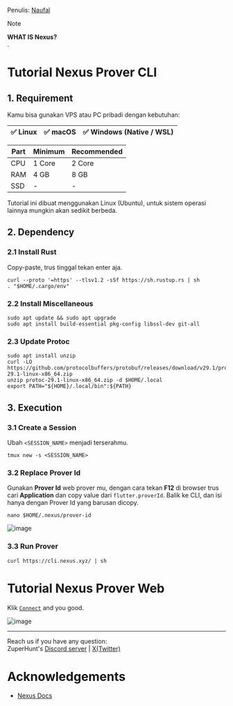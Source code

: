 Penulis: [Naufal](https://x.com/0xfal)

> [!NOTE]
> **WHAT IS Nexus?**\
> .

# Tutorial Nexus Prover CLI

## 1. Requirement

Kamu bisa gunakan VPS atau PC pribadi dengan kebutuhan:

| ✅ Linux | ✅ macOS | ✅ Windows (Native / WSL) |
| ------------- | ------------- | ------------- |

| Part | Minimum | Recommended |
| ------------- | ------------- | ------------- |
| CPU | 1 Core | 2 Core |
| RAM | 4 GB | 8 GB |
| SSD | - | - |

Tutorial ini dibuat menggunakan Linux (Ubuntu), untuk sistem operasi lainnya mungkin akan sedikit berbeda.

## 2. Dependency

### 2.1 Install Rust

Copy-paste, trus tinggal tekan enter aja.

```
curl --proto '=https' --tlsv1.2 -sSf https://sh.rustup.rs | sh
. "$HOME/.cargo/env"
```

### 2.2 Install Miscellaneous

```
sudo apt update && sudo apt upgrade
sudo apt install build-essential pkg-config libssl-dev git-all
```

### 2.3 Update Protoc

```
sudo apt install unzip
curl -LO https://github.com/protocolbuffers/protobuf/releases/download/v29.1/protoc-29.1-linux-x86_64.zip
unzip protoc-29.1-linux-x86_64.zip -d $HOME/.local
export PATH="${HOME}/.local/bin":${PATH}
```

## 3. Execution

### 3.1 Create a Session

Ubah `<SESSION_NAME>` menjadi terserahmu.

```
tmux new -s <SESSION_NAME>
```

### 3.2 Replace Prover Id

Gunakan **Prover Id** web prover mu, dengan cara tekan **F12** di browser trus cari **Application** dan copy value dari `flutter.proverId`. Balik ke CLI, dan isi hanya dengan Prover Id yang barusan dicopy.

```
nano $HOME/.nexus/prover-id
```

![image](https://github.com/user-attachments/assets/82523934-7d78-4b9c-b651-cc3c4060252f)


### 3.3 Run Prover

```
curl https://cli.nexus.xyz/ | sh
```

# Tutorial Nexus Prover Web

Klik [`Connect`](https://beta.nexus.xyz) and you good.

![image](https://github.com/user-attachments/assets/c794ed79-920f-4bec-9b0b-42c53cfd5119)

---

Reach us if you have any question:\
ZuperHunt's [Discord server](https://discord.gg/ZuperHunt) | [X(Twitter)](https://twitter.com/ZuperHunt)

# Acknowledgements

* [Nexus Docs](https://github.com/nexus-xyz/network-api/blob/main/clients/cli/README.md)
